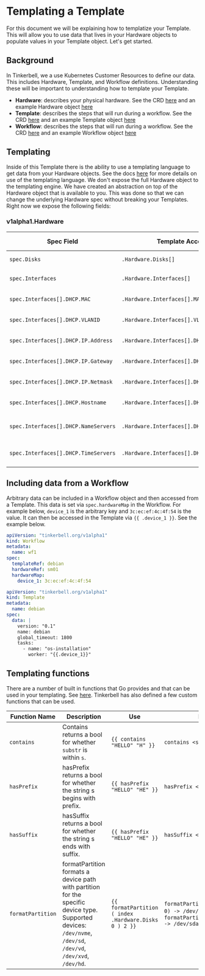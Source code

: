 # Templating a Template

For this document we will be explaining how to templatize your Template. This will allow you to use data that lives in your Hardware objects to populate values in your Template object. Let's get started.

## Background

In Tinkerbell, we a use Kubernetes Customer Resources to define our data. This includes Hardware, Template, and Workflow definitions. Understanding these will be important to understanding how to template your Template.

- **Hardware**: describes your physical hardware. See the CRD [here](../config/crd/bases/tinkerbell.org_hardware.yaml) and an example Hardware object [here](../config/crd/examples/hardware.yaml)
- **Template**: describes the steps that will run during a workflow. See the CRD [here](../config/crd/bases/tinkerbell.org_templates.yaml) and an example Template object [here](../config/crd/examples/template.yaml)
- **Workflow**: describes the steps that will run during a workflow. See the CRD [here](../config/crd/bases/tinkerbell.org_workflows.yaml) and an example Workflow object [here](../config/crd/examples/workflow.yaml)

## Templating

Inside of this Template there is the ability to use a templating language to get data from your Hardware objects. See the docs [here](https://developer.hashicorp.com/nomad/tutorials/templates/go-template-syntax) for more details on use of the templating language. We don't expose the full Hardware object to the templating engine. We have created an abstraction on top of the Hardware object that is available to you. This was done so that we can change the underlying Hardware spec without breaking your Templates. Right now we expose the following fields:

### v1alpha1.Hardware

| Spec Field                            | Template Access                               | Field Type    | Example                                                   |
| ----------                            | ---------------                               | ----------    | -------                                                   |
| `spec.Disks`                          | `.Hardware.Disks[]`                           | string array  | `{{ index .Hardware.Disks 0 }}`                           |
| `spec.Interfaces`                     | `.Hardware.Interfaces[]`                      | string array  | `{{ index .Hardware.Interfaces 0 }}`                      |
| `spec.Interfaces[].DHCP.MAC`          | `.Hardware.Interfaces[].MAC`                  | string        | `{{ (index .Hardware.Interfaces 0).MAC }}`                |
| `spec.Interfaces[].DHCP.VLANID`       | `.Hardware.Interfaces[].VLANID`               | string        | `{{ (index .Hardware.Interfaces 0).VLANID }}`             |
| `spec.Interfaces[].DHCP.IP.Address`   | `.Hardware.Interfaces[].DHCP.IP`              | string        | `{{ (index .Hardware.Interfaces 0).DHCP.IP }}`            |
| `spec.Interfaces[].DHCP.IP.Gateway`   | `.Hardware.Interfaces[].DHCP.Gateway`         | string        | `{{ (index .Hardware.Interfaces 0).DHCP.Gateway }}`       |
| `spec.Interfaces[].DHCP.IP.Netmask`   | `.Hardware.Interfaces[].DHCP.Netmask`         | string        | `{{ (index .Hardware.Interfaces 0).DHCP.Netmask }}`       |
| `spec.Interfaces[].DHCP.Hostname`     | `.Hardware.Interfaces[].DHCP.Hostname`        | string        | `{{ (index .Hardware.Interfaces 0).DHCP.Hostname }}`      |
| `spec.Interfaces[].DHCP.NameServers`  | `.Hardware.Interfaces[].DHCP.Nameservers`     | string array  | `{{ (index .Hardware.Interfaces 0).DHCP.Nameservers }}`   |
| `spec.Interfaces[].DHCP.TimeServers`  | `.Hardware.Interfaces[].DHCP.Timeservers`     | string array  | `{{ (index .Hardware.Interfaces 0).DHCP.Timeservers }}`   |

## Including data from a Workflow

Arbitrary data can be included in a Workflow object and then accessed from a Template. This data is set via `spec.hardwareMap` in the Workflow. For example below, `device_1` is the arbitrary key and `3c:ec:ef:4c:4f:54` is the value. It can then be accessed in the Template via `{{ .device_1 }}`. See the example below.

```yaml
apiVersion: "tinkerbell.org/v1alpha1"
kind: Workflow
metadata:
  name: wf1
spec:
  templateRef: debian
  hardwareRef: sm01
  hardwareMap:
    device_1: 3c:ec:ef:4c:4f:54
```

```yaml
apiVersion: "tinkerbell.org/v1alpha1"
kind: Template
metadata:
  name: debian
spec:
  data: |
    version: "0.1"
    name: debian
    global_timeout: 1800
    tasks:
      - name: "os-installation"
        worker: "{{.device_1}}"
```

## Templating functions

There are a number of built in functions that Go provides and that can be used in your templating. See [here](https://developer.hashicorp.com/nomad/tutorials/templates/go-template-syntax#function-list). Tinkerbell has also defined a few custom functions that can be used.

| Function Name     | Description | Use     | Examples |
| -------------     | ----------- | ------- | -------- |
| `contains`        | Contains returns a bool for whether `substr` is within `s`. | `{{ contains "HELLO" "H" }}` | `contains <s> <substr>` |
| `hasPrefix`       | hasPrefix returns a bool for whether the string s begins with prefix. | `{{ hasPrefix "HELLO" "HE" }}` | `hasPrefix <s> <prefix>` |
| `hasSuffix`       | hasSuffix returns a bool for whether the string s ends with suffix. | `{{ hasPrefix "HELLO" "HE" }}` | `hasSuffix <s> <suffix>` |
| `formatPartition` | formatPartition formats a device path with partition for the specific device type. Supported devices: `/dev/nvme`, `/dev/sd`, `/dev/vd`, `/dev/xvd`, `/dev/hd`. | `{{ formatPartition ( index .Hardware.Disks 0 ) 2 }}` | `formatPartition("/dev/nvme0n1", 0) -> /dev/nvme0n1p1`, `formatPartition("/dev/sda", 1) -> /dev/sda1` |
